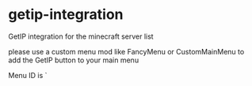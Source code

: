 # getip-integration
GetIP integration for the minecraft server list

please use a custom menu mod like FancyMenu or CustomMainMenu to add the GetIP button to your main menu

Menu ID is `
